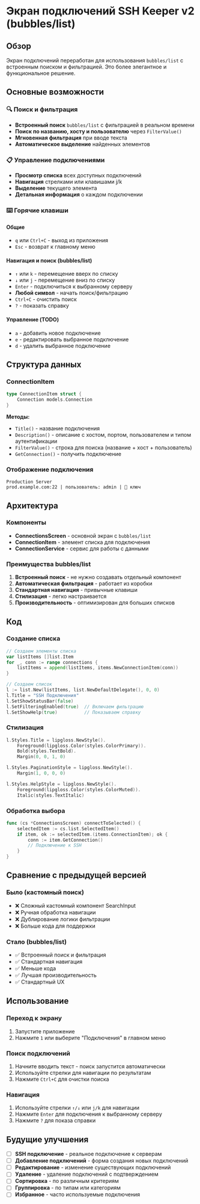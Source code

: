 # Экран подключений SSH Keeper v2 (bubbles/list)

## Обзор

Экран подключений переработан для использования `bubbles/list` с встроенным поиском и фильтрацией. Это более элегантное и функциональное решение.

## Основные возможности

### 🔍 Поиск и фильтрация

- **Встроенный поиск** `bubbles/list` с фильтрацией в реальном времени
- **Поиск по названию, хосту и пользователю** через `FilterValue()`
- **Мгновенная фильтрация** при вводе текста
- **Автоматическое выделение** найденных элементов

### 📋 Управление подключениями

- **Просмотр списка** всех доступных подключений
- **Навигация** стрелками или клавишами j/k
- **Выделение** текущего элемента
- **Детальная информация** о каждом подключении

### ⌨️ Горячие клавиши

#### Общие

- `q` или `Ctrl+C` - выход из приложения
- `Esc` - возврат к главному меню

#### Навигация и поиск (bubbles/list)

- `↑` или `k` - перемещение вверх по списку
- `↓` или `j` - перемещение вниз по списку
- `Enter` - подключиться к выбранному серверу
- **Любой символ** - начать поиск/фильтрацию
- `Ctrl+C` - очистить поиск
- `?` - показать справку

#### Управление (TODO)

- `a` - добавить новое подключение
- `e` - редактировать выбранное подключение
- `d` - удалить выбранное подключение

## Структура данных

### ConnectionItem

```go
type ConnectionItem struct {
    Connection models.Connection
}
```

**Методы:**

- `Title()` - название подключения
- `Description()` - описание с хостом, портом, пользователем и типом аутентификации
- `FilterValue()` - строка для поиска (название + хост + пользователь)
- `GetConnection()` - получить подключение

### Отображение подключения

```
Production Server
prod.example.com:22 | пользователь: admin | 🔑 ключ
```

## Архитектура

### Компоненты

- **ConnectionsScreen** - основной экран с `bubbles/list`
- **ConnectionItem** - элемент списка для подключения
- **ConnectionService** - сервис для работы с данными

### Преимущества bubbles/list

1. **Встроенный поиск** - не нужно создавать отдельный компонент
2. **Автоматическая фильтрация** - работает из коробки
3. **Стандартная навигация** - привычные клавиши
4. **Стилизация** - легко настраивается
5. **Производительность** - оптимизирован для больших списков

## Код

### Создание списка

```go
// Создаем элементы списка
var listItems []list.Item
for _, conn := range connections {
    listItems = append(listItems, items.NewConnectionItem(conn))
}

// Создаем список
l := list.New(listItems, list.NewDefaultDelegate(), 0, 0)
l.Title = "SSH Подключения"
l.SetShowStatusBar(false)
l.SetFilteringEnabled(true)  // Включаем фильтрацию
l.SetShowHelp(true)          // Показываем справку
```

### Стилизация

```go
l.Styles.Title = lipgloss.NewStyle().
    Foreground(lipgloss.Color(styles.ColorPrimary)).
    Bold(styles.TextBold).
    Margin(0, 0, 1, 0)

l.Styles.PaginationStyle = lipgloss.NewStyle().
    Margin(1, 0, 0, 0)

l.Styles.HelpStyle = lipgloss.NewStyle().
    Foreground(lipgloss.Color(styles.ColorMuted)).
    Italic(styles.TextItalic)
```

### Обработка выбора

```go
func (cs *ConnectionsScreen) connectToSelected() {
    selectedItem := cs.list.SelectedItem()
    if item, ok := selectedItem.(items.ConnectionItem); ok {
        conn := item.GetConnection()
        // Подключение к SSH
    }
}
```

## Сравнение с предыдущей версией

### Было (кастомный поиск)

- ❌ Сложный кастомный компонент SearchInput
- ❌ Ручная обработка навигации
- ❌ Дублирование логики фильтрации
- ❌ Больше кода для поддержки

### Стало (bubbles/list)

- ✅ Встроенный поиск и фильтрация
- ✅ Стандартная навигация
- ✅ Меньше кода
- ✅ Лучшая производительность
- ✅ Стандартный UX

## Использование

### Переход к экрану

1. Запустите приложение
2. Нажмите `1` или выберите "Подключения" в главном меню

### Поиск подключений

1. Начните вводить текст - поиск запустится автоматически
2. Используйте стрелки для навигации по результатам
3. Нажмите `Ctrl+C` для очистки поиска

### Навигация

1. Используйте стрелки `↑/↓` или `j/k` для навигации
2. Нажмите `Enter` для подключения к выбранному серверу
3. Нажмите `?` для показа справки

## Будущие улучшения

- [ ] **SSH подключение** - реальное подключение к серверам
- [ ] **Добавление подключений** - форма создания новых подключений
- [ ] **Редактирование** - изменение существующих подключений
- [ ] **Удаление** - удаление подключений с подтверждением
- [ ] **Сортировка** - по различным критериям
- [ ] **Группировка** - по типам или категориям
- [ ] **Избранное** - часто используемые подключения
